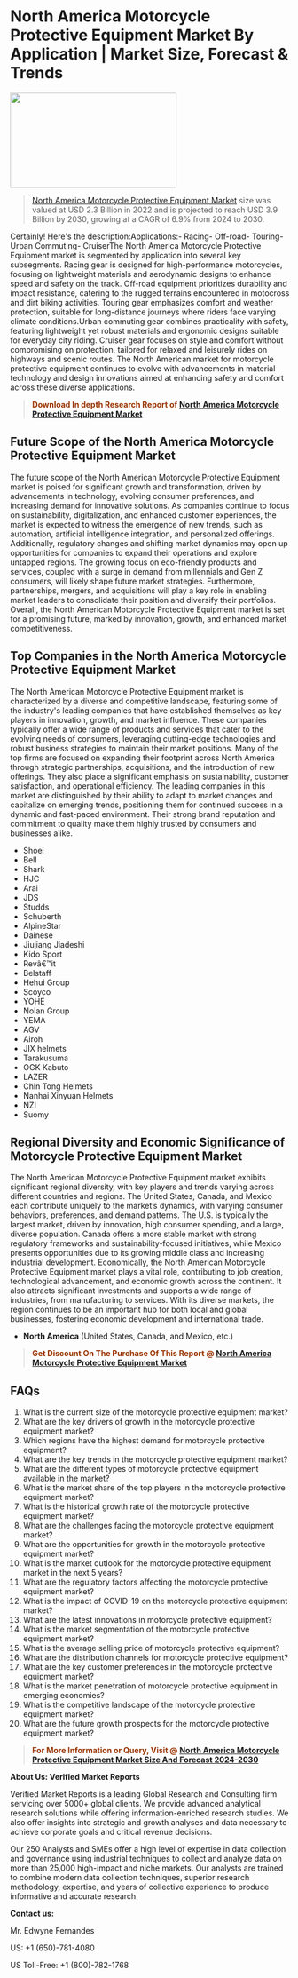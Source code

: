 <p><h1>North America Motorcycle Protective Equipment Market By Application | Market Size, Forecast & Trends</h1><p><img class="aligncenter size-medium wp-image-105565" src="https://ffe5etoiles.com/wp-content/uploads/2025/01/MST7-300x171.png" alt="" width="300" height="171" /></p><blockquote><p><a href="https://www.verifiedmarketreports.com/download-sample/?rid=411600&utm_source=Github-NA&utm_medium=362" target="_blank">North America Motorcycle Protective Equipment Market</a> size was valued at USD 2.3 Billion in 2022 and is projected to reach USD 3.9 Billion by 2030, growing at a CAGR of 6.9% from 2024 to 2030.</p></blockquote>Certainly! Here's the description:Applications:- Racing- Off-road- Touring- Urban Commuting- CruiserThe North America Motorcycle Protective Equipment market is segmented by application into several key subsegments. Racing gear is designed for high-performance motorcycles, focusing on lightweight materials and aerodynamic designs to enhance speed and safety on the track. Off-road equipment prioritizes durability and impact resistance, catering to the rugged terrains encountered in motocross and dirt biking activities. Touring gear emphasizes comfort and weather protection, suitable for long-distance journeys where riders face varying climate conditions.Urban commuting gear combines practicality with safety, featuring lightweight yet robust materials and ergonomic designs suitable for everyday city riding. Cruiser gear focuses on style and comfort without compromising on protection, tailored for relaxed and leisurely rides on highways and scenic routes. The North American market for motorcycle protective equipment continues to evolve with advancements in material technology and design innovations aimed at enhancing safety and comfort across these diverse applications.</p><blockquote><p><span style="color: #993300;"><strong>Download In depth Research Report of <a href="https://www.verifiedmarketreports.com/download-sample/?rid=411600&utm_source=Github-NA&utm_medium=362">North America Motorcycle Protective Equipment Market</a></strong></span></p></blockquote><h2>Future Scope of the North America Motorcycle Protective Equipment Market</h2><p>The future scope of the North American Motorcycle Protective Equipment market is poised for significant growth and transformation, driven by advancements in technology, evolving consumer preferences, and increasing demand for innovative solutions. As companies continue to focus on sustainability, digitalization, and enhanced customer experiences, the market is expected to witness the emergence of new trends, such as automation, artificial intelligence integration, and personalized offerings. Additionally, regulatory changes and shifting market dynamics may open up opportunities for companies to expand their operations and explore untapped regions. The growing focus on eco-friendly products and services, coupled with a surge in demand from millennials and Gen Z consumers, will likely shape future market strategies. Furthermore, partnerships, mergers, and acquisitions will play a key role in enabling market leaders to consolidate their position and diversify their portfolios. Overall, the North American Motorcycle Protective Equipment market is set for a promising future, marked by innovation, growth, and enhanced market competitiveness.</p><h2>Top Companies in the North America Motorcycle Protective Equipment Market</h2><p>The North American Motorcycle Protective Equipment market is characterized by a diverse and competitive landscape, featuring some of the industry's leading companies that have established themselves as key players in innovation, growth, and market influence. These companies typically offer a wide range of products and services that cater to the evolving needs of consumers, leveraging cutting-edge technologies and robust business strategies to maintain their market positions. Many of the top firms are focused on expanding their footprint across North America through strategic partnerships, acquisitions, and the introduction of new offerings. They also place a significant emphasis on sustainability, customer satisfaction, and operational efficiency. The leading companies in this market are distinguished by their ability to adapt to market changes and capitalize on emerging trends, positioning them for continued success in a dynamic and fast-paced environment. Their strong brand reputation and commitment to quality make them highly trusted by consumers and businesses alike.</p><p><ul><li>Shoei </li><li> Bell </li><li> Shark </li><li> HJC </li><li> Arai </li><li> JDS </li><li> Studds </li><li> Schuberth </li><li> AlpineStar </li><li> Dainese </li><li> Jiujiang Jiadeshi </li><li> Kido Sport </li><li> Revâ€™it </li><li> Belstaff </li><li> Hehui Group </li><li> Scoyco </li><li> YOHE </li><li> Nolan Group </li><li> YEMA </li><li> AGV </li><li> Airoh </li><li> JIX helmets </li><li> Tarakusuma </li><li> OGK Kabuto </li><li> LAZER </li><li> Chin Tong Helmets </li><li> Nanhai Xinyuan Helmets </li><li> NZI </li><li> Suomy</li></ul></p><h2>Regional Diversity and Economic Significance of Motorcycle Protective Equipment Market</h2><p>The North American Motorcycle Protective Equipment market exhibits significant regional diversity, with key players and trends varying across different countries and regions. The United States, Canada, and Mexico each contribute uniquely to the market’s dynamics, with varying consumer behaviors, preferences, and demand patterns. The U.S. is typically the largest market, driven by innovation, high consumer spending, and a large, diverse population. Canada offers a more stable market with strong regulatory frameworks and sustainability-focused initiatives, while Mexico presents opportunities due to its growing middle class and increasing industrial development. Economically, the North American Motorcycle Protective Equipment market plays a vital role, contributing to job creation, technological advancement, and economic growth across the continent. It also attracts significant investments and supports a wide range of industries, from manufacturing to services. With its diverse markets, the region continues to be an important hub for both local and global businesses, fostering economic development and international trade.</p><ul> <li><strong>North America</strong> (United States, Canada, and Mexico, etc.)</li></ul><blockquote><p><span style="color: #993300;"><strong>Get Discount On The Purchase Of This Report @ <a href="https://www.verifiedmarketreports.com/ask-for-discount/?rid=411600&utm_source=Github-NA&utm_medium=362">North America Motorcycle Protective Equipment Market</a></strong></span></p></blockquote><h2>FAQs</h2><p><ol> <li>What is the current size of the motorcycle protective equipment market?</div><div></li> <li>What are the key drivers of growth in the motorcycle protective equipment market?</div><div></li> <li>Which regions have the highest demand for motorcycle protective equipment?</div><div></li> <li>What are the key trends in the motorcycle protective equipment market?</div><div></li> <li>What are the different types of motorcycle protective equipment available in the market?</div><div></li> <li>What is the market share of the top players in the motorcycle protective equipment market?</div><div></li> <li>What is the historical growth rate of the motorcycle protective equipment market?</div><div></li> <li>What are the challenges facing the motorcycle protective equipment market?</div><div></li> <li>What are the opportunities for growth in the motorcycle protective equipment market?</div><div></li> <li>What is the market outlook for the motorcycle protective equipment market in the next 5 years?</div><div></li> <li>What are the regulatory factors affecting the motorcycle protective equipment market?</div><div></li> <li>What is the impact of COVID-19 on the motorcycle protective equipment market?</div><div></li> <li>What are the latest innovations in motorcycle protective equipment?</div><div></li> <li>What is the market segmentation of the motorcycle protective equipment market?</div><div></li> <li>What is the average selling price of motorcycle protective equipment?</div><div></li> <li>What are the distribution channels for motorcycle protective equipment?</div><div></li> <li>What are the key customer preferences in the motorcycle protective equipment market?</div><div></li> <li>What is the market penetration of motorcycle protective equipment in emerging economies?</div><div></li> <li>What is the competitive landscape of the motorcycle protective equipment market?</div><div></li> <li>What are the future growth prospects for the motorcycle protective equipment market?</div><div></li></ol></p><blockquote><p><span style="color: #993300;"><strong>For More Information or Query, Visit @ <a href="https://www.verifiedmarketreports.com/product/motorcycle-protective-equipment-market/">North America Motorcycle Protective Equipment Market Size And Forecast 2024-2030</a></strong></span></p></blockquote><p><strong>About Us: Verified Market Reports</strong></p><p>Verified Market Reports is a leading Global Research and Consulting firm servicing over 5000+ global clients. We provide advanced analytical research solutions while offering information-enriched research studies. We also offer insights into strategic and growth analyses and data necessary to achieve corporate goals and critical revenue decisions.</p><p>Our 250 Analysts and SMEs offer a high level of expertise in data collection and governance using industrial techniques to collect and analyze data on more than 25,000 high-impact and niche markets. Our analysts are trained to combine modern data collection techniques, superior research methodology, expertise, and years of collective experience to produce informative and accurate research.</p><p><strong>Contact us:</strong></p><p>Mr. Edwyne Fernandes</p><p>US: +1 (650)-781-4080</p><p>US Toll-Free: +1 (800)-782-1768</p>
